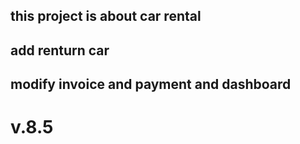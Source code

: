 ## this project is about car rental
## add renturn car 
## modify invoice and  payment and dashboard

# v.8.5